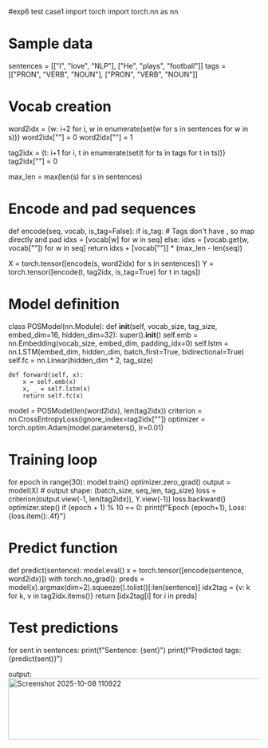 #exp6 test case1
import torch
import torch.nn as nn

# Sample data
sentences = [["I", "love", "NLP"], ["He", "plays", "football"]]
tags = [["PRON", "VERB", "NOUN"], ["PRON", "VERB", "NOUN"]]

# Vocab creation
word2idx = {w: i+2 for i, w in enumerate(set(w for s in sentences for w in s))}
word2idx["<PAD>"] = 0
word2idx["<UNK>"] = 1

tag2idx = {t: i+1 for i, t in enumerate(set(t for ts in tags for t in ts))}
tag2idx["<PAD>"] = 0

max_len = max(len(s) for s in sentences)

# Encode and pad sequences
def encode(seq, vocab, is_tag=False):
    if is_tag:
        # Tags don't have <UNK>, so map directly and pad
        idxs = [vocab[w] for w in seq]
    else:
        idxs = [vocab.get(w, vocab["<UNK>"]) for w in seq]
    return idxs + [vocab["<PAD>"]] * (max_len - len(seq))

X = torch.tensor([encode(s, word2idx) for s in sentences])
Y = torch.tensor([encode(t, tag2idx, is_tag=True) for t in tags])

# Model definition
class POSModel(nn.Module):
    def __init__(self, vocab_size, tag_size, embed_dim=16, hidden_dim=32):
        super().__init__()
        self.emb = nn.Embedding(vocab_size, embed_dim, padding_idx=0)
        self.lstm = nn.LSTM(embed_dim, hidden_dim, batch_first=True, bidirectional=True)
        self.fc = nn.Linear(hidden_dim * 2, tag_size)

    def forward(self, x):
        x = self.emb(x)
        x, _ = self.lstm(x)
        return self.fc(x)

model = POSModel(len(word2idx), len(tag2idx))
criterion = nn.CrossEntropyLoss(ignore_index=tag2idx["<PAD>"])
optimizer = torch.optim.Adam(model.parameters(), lr=0.01)

# Training loop
for epoch in range(30):
    model.train()
    optimizer.zero_grad()
    output = model(X)  # output shape: (batch_size, seq_len, tag_size)
    loss = criterion(output.view(-1, len(tag2idx)), Y.view(-1))
    loss.backward()
    optimizer.step()
    if (epoch + 1) % 10 == 0:
        print(f"Epoch {epoch+1}, Loss: {loss.item():.4f}")

# Predict function
def predict(sentence):
    model.eval()
    x = torch.tensor([encode(sentence, word2idx)])
    with torch.no_grad():
        preds = model(x).argmax(dim=2).squeeze().tolist()[:len(sentence)]
    idx2tag = {v: k for k, v in tag2idx.items()}
    return [idx2tag[i] for i in preds]

# Test predictions
for sent in sentences:
    print(f"Sentence: {sent}")
    print(f"Predicted tags: {predict(sent)}")

output:
<img width="518" height="123" alt="Screenshot 2025-10-08 110922" src="https://github.com/user-attachments/assets/86dd4045-a931-43f7-9991-84a6bc28e8f5" />
